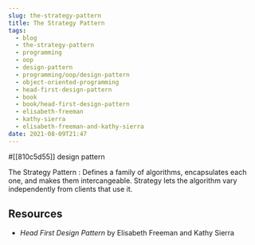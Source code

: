 ```yaml
---
slug: the-strategy-pattern
title: The Strategy Pattern
tags:
  - blog
  - the-strategy-pattern
  - programming
  - oop
  - design-pattern
  - programming/oop/design-pattern
  - object-oriented-programming
  - head-first-design-pattern
  - book
  - book/head-first-design-pattern
  - elisabeth-freeman
  - kathy-sierra
  - elisabeth-freeman-and-kathy-sierra
date: 2021-08-09T21:47
---
```



#[[810c5d55]] design pattern

The Strategy Pattern
:   Defines a family of algorithms, encapsulates each one, and makes them
intercangeable. Strategy lets the algorithm vary independently from clients that
use it.

## Resources

- _Head First Design Pattern_ by Elisabeth Freeman and Kathy Sierra

